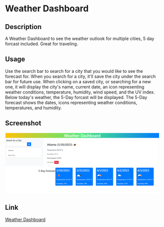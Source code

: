 # Weather Dashboard

## Description
A Weather Dashboard to see the weather outlook for multiple cities, 5 day forcast included. Great for traveling.

## Usage
Use the search bar to search for a city that you would like to see the forecast for. When you search for a city, it'll save the city under the search bar for future use. When clicking on a saved city, or searching for a new one, it will display the city's name, current date, an icon representing weather conditions, temperature, humidity, wind speed, and the UV index. Below today's weather, the 5-Day forcast will be displayed. The 5-Day forecast shows the dates, icons representing weather conditions, temperatures, and humidity.

## Screenshot
![](./assets/weatherdash.png)

## Link
[Weather Dashboard]()